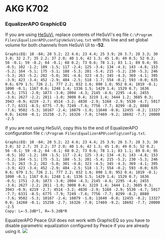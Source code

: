 # AKG K702
### EqualizerAPO GraphicEQ
If you are using [HeSuVi](https://sourceforge.net/projects/hesuvi/), replace contents of HeSuVi's eq file `C:\Program Files\EqualizerAPO\config\HeSuVi\eq.txt` with this line and set global volume for both channels from HeSuVi UI to **-52**.
```
GraphicEQ: 10 -84; 20 5.2; 22 4.6; 23 4.4; 25 3.9; 26 3.7; 28 3.3; 30 3.0; 32 2.7; 35 2.2; 37 2.0; 40 1.6; 42 1.3; 45 1.0; 49 0.5; 52 0.2; 56 -0.1; 59 -0.2; 64 -0.1; 68 0.2; 73 0.6; 78 1.1; 83 1.1; 89 0.4; 95 -0.5; 102 -1.2; 109 -1.5; 117 -2.4; 125 -3.4; 134 -4.3; 143 -4.8; 153 -5.2; 164 -5.1; 175 -5.1; 188 -5.3; 201 -5.4; 215 -5.2; 230 -5.3; 246 -5.3; 263 -5.2; 282 -5.0; 301 -4.8; 323 -4.5; 345 -4.3; 369 -4.1; 395 -3.9; 423 -3.4; 452 -2.9; 484 -2.5; 518 -1.7; 554 -0.2; 593 -0.0; 635 0.6; 679 1.5; 726 2.1; 777 2.2; 832 1.6; 890 1.0; 952 0.4; 1019 -0.1; 1090 -0.1; 1167 0.6; 1248 1.4; 1336 1.5; 1429 1.4; 1529 0.7; 1636 -0.5; 1751 -2.0; 1873 -3.0; 2004 -4.3; 2145 -4.6; 2295 -4.4; 2455 -3.6; 2627 -2.2; 2811 -1.0; 3008 0.4; 3219 1.4; 3444 1.2; 3685 0.3; 3943 -0.9; 4219 -2.7; 4514 -3.2; 4830 -2.9; 5168 -2.9; 5530 -4.7; 5917 -7.7; 6331 -8.5; 6775 -7.9; 7249 -7.6; 7756 -7.7; 8299 -8.2; 8880 -7.6; 9502 -5.3; 10167 -2.4; 10879 -1.0; 11640 -0.8; 12455 -0.2; 13327 0.0; 14260 -0.1; 15258 -2.7; 16326 -7.0; 17469 -9.2; 18692 -7.7; 20000 -2.5
```
If you are not using HeSuVi, copy this to the end of EqualizerAPO configuration file `C:\Program Files\EqualizerAPO\config\config.txt`.
```
GraphicEQ: 10 -84; 20 5.2; 22 4.6; 23 4.4; 25 3.9; 26 3.7; 28 3.3; 30 3.0; 32 2.7; 35 2.2; 37 2.0; 40 1.6; 42 1.3; 45 1.0; 49 0.5; 52 0.2; 56 -0.1; 59 -0.2; 64 -0.1; 68 0.2; 73 0.6; 78 1.1; 83 1.1; 89 0.4; 95 -0.5; 102 -1.2; 109 -1.5; 117 -2.4; 125 -3.4; 134 -4.3; 143 -4.8; 153 -5.2; 164 -5.1; 175 -5.1; 188 -5.3; 201 -5.4; 215 -5.2; 230 -5.3; 246 -5.3; 263 -5.2; 282 -5.0; 301 -4.8; 323 -4.5; 345 -4.3; 369 -4.1; 395 -3.9; 423 -3.4; 452 -2.9; 484 -2.5; 518 -1.7; 554 -0.2; 593 -0.0; 635 0.6; 679 1.5; 726 2.1; 777 2.2; 832 1.6; 890 1.0; 952 0.4; 1019 -0.1; 1090 -0.1; 1167 0.6; 1248 1.4; 1336 1.5; 1429 1.4; 1529 0.7; 1636 -0.5; 1751 -2.0; 1873 -3.0; 2004 -4.3; 2145 -4.6; 2295 -4.4; 2455 -3.6; 2627 -2.2; 2811 -1.0; 3008 0.4; 3219 1.4; 3444 1.2; 3685 0.3; 3943 -0.9; 4219 -2.7; 4514 -3.2; 4830 -2.9; 5168 -2.9; 5530 -4.7; 5917 -7.7; 6331 -8.5; 6775 -7.9; 7249 -7.6; 7756 -7.7; 8299 -8.2; 8880 -7.6; 9502 -5.3; 10167 -2.4; 10879 -1.0; 11640 -0.8; 12455 -0.2; 13327 0.0; 14260 -0.1; 15258 -2.7; 16326 -7.0; 17469 -9.2; 18692 -7.7; 20000 -2.5
Copy: L=-5.2dB*l, R=-5.2dB*R
```
EqualizerAPO Peace GUI does not work with GraphicEQ so you have to disable parametric equalization configured by Peace if you are already using it.
![](https://raw.githubusercontent.com/jaakkopasanen/AutoEq/master/results/Sonoma%20Model%20One/innerfidelity/onear/AKG%20K702/AKG%20K702.png)
